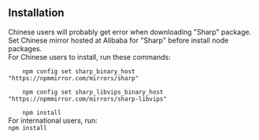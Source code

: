 <h2>Installation</h2>
<p>Chinese users will probably get error when downloading "Sharp" package.<br>
Set Chinese mirror hosted at Alibaba for "Sharp" before install node packages.<br>
For Chinese users to install, run these commands:<br>
<code>
    npm config set sharp_binary_host "https://npmmirror.com/mirrors/sharp"<br>
    npm config set sharp_libvips_binary_host "https://npmmirror.com/mirrors/sharp-libvips"<br>
    npm install</code><br>
For international users, run:<br>
<code>npm install</code></p>
